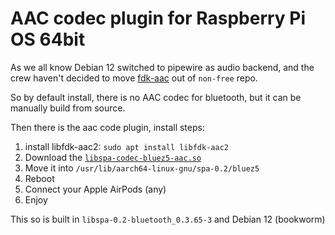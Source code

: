 # AAC codec plugin for Raspberry Pi OS 64bit

As we all know Debian 12 switched to pipewire as audio backend, and the crew haven't decided to move [fdk-aac](https://packages.debian.org/source/stable/fdk-aac) out of `non-free` repo.

So by default install, there is no AAC codec for bluetooth, but it can be manually build from source.

Then there is the aac code plugin, install steps:

1. install libfdk-aac2: `sudo apt install libfdk-aac2`
2. Download the [`libspa-codec-bluez5-aac.so`](/raw/main/libspa-codec-bluez5-aac.so)
3. Move it into `/usr/lib/aarch64-linux-gnu/spa-0.2/bluez5`
4. Reboot
5. Connect your Apple AirPods (any)
6. Enjoy

This so is built in `libspa-0.2-bluetooth_0.3.65-3` and Debian 12 (bookworm)
